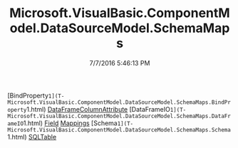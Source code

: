 ﻿---
title: Microsoft.VisualBasic.ComponentModel.DataSourceModel.SchemaMaps
date: 7/7/2016 5:46:13 PM
---

[BindProperty`1](T-Microsoft.VisualBasic.ComponentModel.DataSourceModel.SchemaMaps.BindProperty`1.html)
[DataFrameColumnAttribute](T-Microsoft.VisualBasic.ComponentModel.DataSourceModel.SchemaMaps.DataFrameColumnAttribute.html)
[DataFrameIO`1](T-Microsoft.VisualBasic.ComponentModel.DataSourceModel.SchemaMaps.DataFrameIO`1.html)
[Field](T-Microsoft.VisualBasic.ComponentModel.DataSourceModel.SchemaMaps.Field.html)
[Mappings](T-Microsoft.VisualBasic.ComponentModel.DataSourceModel.SchemaMaps.Mappings.html)
[Schema`1](T-Microsoft.VisualBasic.ComponentModel.DataSourceModel.SchemaMaps.Schema`1.html)
[SQLTable](T-Microsoft.VisualBasic.ComponentModel.DataSourceModel.SchemaMaps.SQLTable.html)
